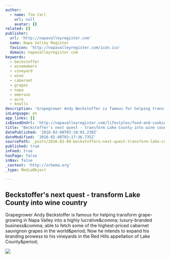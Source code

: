 ```yaml
---
author:
  - name: Tim Carl
    url: null
    avatar: {}
related: []
publisher:
  url: 'http://napavalleyregister.com'
  name: Napa Valley Register
  favicon: 'http://napavalleyregister.com/icon.ico'
  domain: napavalleyregister.com
keywords:
  - beckstoffer
  - winemakers
  - vineyard
  - wine
  - cabernet
  - grapes
  - napa
  - emerson
  - acre
  - knolls
description: 'Grapegrower Andy Beckstoffer is famous for helping transform grape-growing in Napa Valley into a highly lucrative, luxury-branded business, able to fetch some of the highest-priced cabernet sauvignon grapes in the world. Now he intends to expand his branding prowess to his vineyards in the Red Hills appellation of Lake County.'
inLanguage: en
app_links: []
isBasedOnUrl: 'http://napavalleyregister.com/lifestyles/food-and-cooking/wine/beckstoffer-s-next-quest-transform-lake-county-into-wine-country/article_44756cd0-5a5b-551d-a57e-4ff4c26b88c5.html'
title: "Beckstoffer's next quest - transform Lake County into wine country"
datePublished: '2016-02-08T03:18:01.230Z'
dateModified: '2016-02-08T03:17:36.735Z'
sourcePath: _posts/2016-02-08-beckstoffers-next-quest-transform-lake-county-into-wine-c.md
published: true
inFeed: true
hasPage: false
inNav: false
_context: 'http://schema.org'
_type: MediaObject

---
```

<article style=""><h1>Beckstoffer's next quest - transform Lake County into wine country</h1><p>Grapegrower Andy Beckstoffer is famous for helping transform grape-growing in Napa Valley into a highly lucrative&amp;comma; luxury-branded business&amp;comma; able to fetch some of the highest-priced cabernet sauvignon grapes in the world&amp;period; Now he intends to expand his branding prowess to his vineyards in the Red Hills appellation of Lake County&amp;period;</p><img src="http://bloximages.chicago2.vip.townnews.com/napavalleyregister.com/content/tncms/assets/v3/editorial/2/0e/20e675e8-8978-584a-9850-2eb1444984c3/56b1923f2f090.image.jpg?resize=699%2C466" /></article>